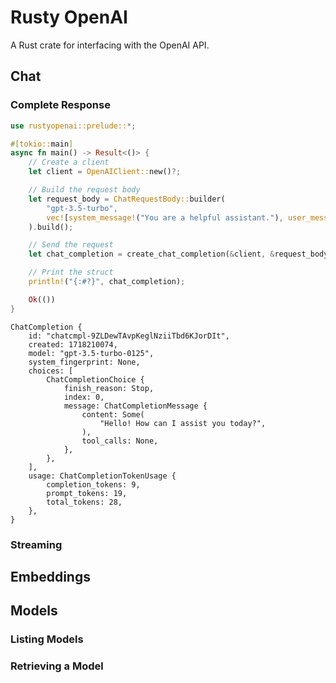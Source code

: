 # Rusty OpenAI

A Rust crate for interfacing with the OpenAI API.

## Chat

### Complete Response

```rust
use rustyopenai::prelude::*;

#[tokio::main]
async fn main() -> Result<()> {
    // Create a client
    let client = OpenAIClient::new()?;

    // Build the request body
    let request_body = ChatRequestBody::builder(
        "gpt-3.5-turbo",
        vec![system_message!("You are a helpful assistant."), user_message!("Hello?")]
    ).build();

    // Send the request
    let chat_completion = create_chat_completion(&client, &request_body).await?;

    // Print the struct
    println!("{:#?}", chat_completion);

    Ok(())
}
```

```
ChatCompletion {
    id: "chatcmpl-9ZLDewTAvpKeglNziiTbd6KJorDIt",
    created: 1718210074,
    model: "gpt-3.5-turbo-0125",
    system_fingerprint: None,
    choices: [
        ChatCompletionChoice {
            finish_reason: Stop,
            index: 0,
            message: ChatCompletionMessage {
                content: Some(
                    "Hello! How can I assist you today?",
                ),
                tool_calls: None,
            },
        },
    ],
    usage: ChatCompletionTokenUsage {
        completion_tokens: 9,
        prompt_tokens: 19,
        total_tokens: 28,
    },
}
```

### Streaming

## Embeddings

## Models

### Listing Models

### Retrieving a Model
